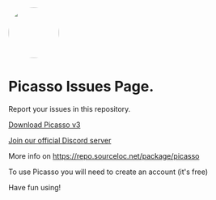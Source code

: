<img src="https://raw.githubusercontent.com/sourcelocation/Picasso-v3/main/assets/picasso.png" height="100" width="100" style="border-radius:50%">

# Picasso Issues Page.

Report your issues in this repository.

[Download Picasso v3](https://github.com/sourcelocation/Picasso-v3/releases/latest)

[Join our official Discord server](https://discord.gg/picasso-app)

More info on https://repo.sourceloc.net/package/picasso

To use Picasso you will need to create an account (it's free)

Have fun using!

